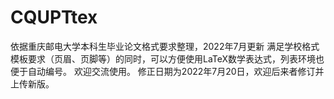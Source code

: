 # CQUPTtex
依据重庆邮电大学本科生毕业论文格式要求整理，2022年7月更新
满足学校格式模板要求（页眉、页脚等）的同时，可以方便使用LaTeX数学表达式，列表环境也便于自动编号。
欢迎交流使用。
修正日期为2022年7月20日，欢迎后来者修订并上传新版。

